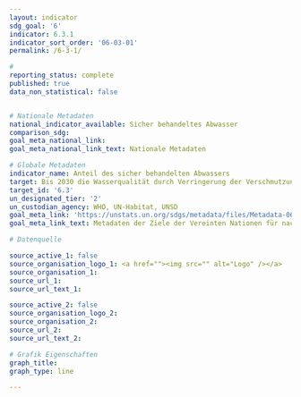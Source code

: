 ```yaml
---
layout: indicator
sdg_goal: '6'
indicator: 6.3.1
indicator_sort_order: '06-03-01'
permalink: /6-3-1/

#
reporting_status: complete
published: true
data_non_statistical: false


# Nationale Metadaten
national_indicator_available: Sicher behandeltes Abwasser
comparison_sdg:
goal_meta_national_link:
goal_meta_national_link_text: Nationale Metadaten

# Globale Metadaten
indicator_name: Anteil des sicher behandelten Abwassers
target: Bis 2030 die Wasserqualität durch Verringerung der Verschmutzung, Beendigung des Einbringens und Minimierung der Freisetzung gefährlicher Chemikalien und Stoffe, Halbierung des Anteils unbehandelten Abwassers und eine beträchtliche Steigerung der Wiederaufbereitung und gefahrlosen Wiederverwendung weltweit verbessern
target_id: '6.3'
un_designated_tier: '2'
un_custodian_agency: WHO, UN-Habitat, UNSD
goal_meta_link: 'https://unstats.un.org/sdgs/metadata/files/Metadata-06-03-01.pdf'
goal_meta_link_text: Metadaten der Ziele der Vereinten Nationen für nachhaltige Entwicklung

# Datenquelle

source_active_1: false
source_organisation_logo_1: <a href=""><img src="" alt="Logo" /></a>
source_organisation_1:
source_url_1:
source_url_text_1:

source_active_2: false
source_organisation_logo_2:
source_organisation_2:
source_url_2:
source_url_text_2:

# Grafik Eigenschaften
graph_title:
graph_type: line

---
```

